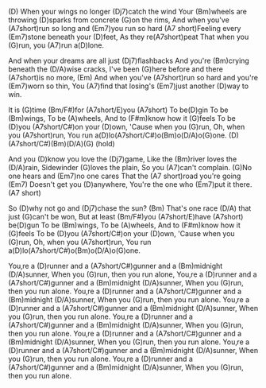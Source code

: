 (D)
When your wings no longer (Dj7)catch the wind
Your (Bm)wheels are throwing (D)sparks from concrete (G)on the rims,
And when you've (A7short)run so long and (Em7)you run so hard
(A7 short)Feeling every (Em7)stone beneath your (D)feet,
As they re(A7short)peat 
That when you (G)run, you (A7)run a(D)lone.

And when your dreams are all just (Dj7)flashbacks
And you're (Bm)crying beneath the (D/A)wise cracks,
I've been (G)here before and there (A7short)is no more, (Em)
And when you've (A7short)run so hard and you're (Em7)worn so thin,
You (A7)find that losing's (Em7)just another (D)way to win.

It is (G)time (Bm/F#)for (A7short/E)you 
(A7short) To be(D)gin
To be (Bm)wings,
To be (A)wheels,
And to (F#m)know how it (G)feels
To be (D)you (A7short/C#)on your (D)own,
'Cause when you (G)run,
Oh, when you (A7short)run,
You run a(D)lo(A7short/C#)o(Bm)o(D/A)o(G)one.
(D)(A7short/C#)(Bm)(D/A)(G) (hold)

And you (D)know you love the (Dj7)game,
Like the (Bm)river loves the (D/A)rain,
Sidewinder (G)loves the plain,
So you (A7)can't complain.
(G)No one hears and (Em7)no one cares
That the (A7 short)road you're going
(Em7) Doesn't get you (D)anywhere,
You're the one who (Em7)put it there. (A7 short)

So (D)why not go and (Dj7)chase the sun?
(Bm) That's one race (D/A) that just (G)can't be won,
But at least (Bm/F#)you (A7short/E)have (A7short) be(D)gun
To be (Bm)wings,
To be (A)wheels,
And to (F#m)know how it (G)feels
To be (D)you (A7short/C#)on your (D)own,
'Cause when you (G)run,
Oh, when you (A7short)run,
You run a(D)lo(A7short/C#)o(Bm)o(D/A)o(G)one.

You‚re a (D)runner and a (A7short/C#)gunner and a (Bm)midnight (D/A)sunner,
When you (G)run, then you run alone,
You‚re a (D)runner and a (A7short/C#)gunner and a (Bm)midnight (D/A)sunner,
When you (G)run, then you run alone.
You‚re a (D)runner and a (A7short/C#)gunner and a (Bm)midnight (D/A)sunner,
When you (G)run, then you run alone.
You‚re a (D)runner and a (A7short/C#)gunner and a (Bm)midnight (D/A)sunner,
When you (G)run, then you run alone.
You‚re a (D)runner and a (A7short/C#)gunner and a (Bm)midnight (D/A)sunner,
When you (G)run, then you run alone.
You‚re a (D)runner and a (A7short/C#)gunner and a (Bm)midnight (D/A)sunner,
When you (G)run, then you run alone.
You‚re a (D)runner and a (A7short/C#)gunner and a (Bm)midnight (D/A)sunner,
When you (G)run, then you run alone.
You‚re a (D)runner and a (A7short/C#)gunner and a (Bm)midnight (D/A)sunner,
When you (G)run, then you run alone.
